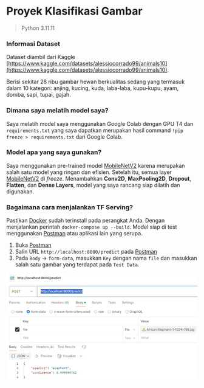 # Proyek Klasifikasi Gambar

> Python 3.11.11

### Informasi Dataset

Dataset diambil dari Kaggle [https://www.kaggle.com/datasets/alessiocorrado99/animals10](https://www.kaggle.com/datasets/alessiocorrado99/animals10).

Berisi sekitar 28 ribu gambar hewan berkualitas sedang yang termasuk dalam 10 kategori: anjing, kucing, kuda, laba-laba, kupu-kupu, ayam, domba, sapi, tupai, gajah.

### Dimana saya melatih model saya?

Saya melatih model saya menggunakan Google Colab dengan GPU T4 dan `requirements.txt` yang saya dapatkan merupakan hasil command `!pip freeze > requirements.txt` dari Google Colab.

### Model apa yang saya gunakan?

Saya menggunakan pre-trained model [MobileNetV2](https://keras.io/api/applications/mobilenet/) karena merupakan salah satu model yang ringan dan efisien. Setelah itu, semua layer [MobileNetV2](https://keras.io/api/applications/mobilenet/) di *freeze*. Menambahkan **Conv2D**, **MaxPooling2D**, **Dropout**, **Flatten**, dan **Dense Layers**, model yang saya rancang siap dilatih dan digunakan.

### Bagaimana cara menjalankan TF Serving?

Pastikan [Docker](https://www.docker.com/) sudah terinstall pada perangkat Anda. Dengan menjalankan perintah `docker-compose up --build`. Model siap di test menggunakan [Postman](https://www.postman.com/) atau aplikasi lain yang serupa.

1. Buka [Postman](https://www.postman.com/)
2. Salin URL `http://localhost:8000/predict` pada [Postman](https://www.postman.com/)
3. Pada `Body` -> `form-data`, masukkan `Key` dengan nama `file` dan masukkan salah satu gambar yang terdapat pada `Test Data`.

![Contoh](Screenshot/1.jpg)
